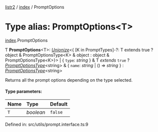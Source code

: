 [listr2](../README.md) / [index](../modules/index.md) / PromptOptions

# Type alias: PromptOptions<T\>

[index](../modules/index.md).PromptOptions

Ƭ **PromptOptions**<T\>: [*Unionize*](index.unionize.md)<{ [K in PromptTypes]-?: T extends true ? object & PromptOptionsType<K\> & object : object & PromptOptionsType<K\>}\> \| { `type`: *string*  } & T *extends* ``true`` ? [*PromptOptionsType*](index.promptoptionstype.md)<string\> & { `name`: *string* \| () => *string*  } : [*PromptOptionsType*](index.promptoptionstype.md)<string\>

Returns all the prompt options depending on the type selected.

#### Type parameters:

| Name | Type | Default |
| :------ | :------ | :------ |
| `T` | *boolean* | ``false`` |

Defined in: src/utils/prompt.interface.ts:9
